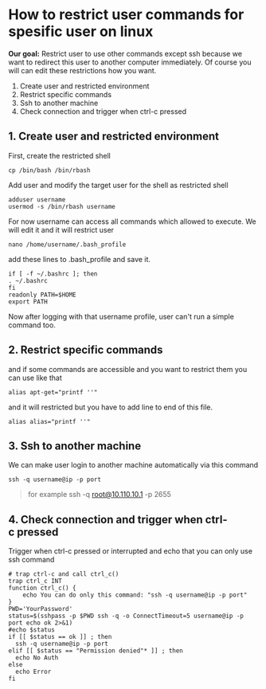 # How to restrict user commands for spesific user on linux
**Our goal:** Restrict user to use other commands except ssh because we want to redirect this user to another computer immediately. Of course you will can edit these restrictions how you want.
1. Create user and restricted environment
1. Restrict specific commands
1. Ssh to another machine
1. Check connection and trigger when ctrl-c pressed

## 1. Create user and restricted environment
First, create the restricted shell
```
cp /bin/bash /bin/rbash
```
Add user and modify the target user for the shell as restricted shell
```
adduser username
usermod -s /bin/rbash username
```
For now username can access all commands which allowed to execute. We will edit it and it will restrict user
```
nano /home/username/.bash_profile
```
add these lines to .bash_profile and save it.

```
if [ -f ~/.bashrc ]; then
. ~/.bashrc
fi
readonly PATH=$HOME
export PATH
```

Now after logging with that username profile, user can't run a simple command too. 

## 2. Restrict specific commands
and if some commands are accessible and you want to restrict them you can use like that
```
alias apt-get="printf ''"
```
and it will restricted but you have to add line to end of this file.
```
alias alias="printf ''"
```
## 3. Ssh to another machine
We can make user login to another machine automatically via this command
```
ssh -q username@ip -p port
```
> for example ssh -q root@10.110.10.1 -p 2655
>
## 4. Check connection and trigger when ctrl-c pressed
Trigger when ctrl-c pressed or interrupted and echo that you can only use ssh command
```
# trap ctrl-c and call ctrl_c()
trap ctrl_c INT
function ctrl_c() {
    echo You can do only this command: "ssh -q username@ip -p port"
}
PWD='YourPassword'
status=$(sshpass -p $PWD ssh -q -o ConnectTimeout=5 username@ip -p port echo ok 2>&1)
#echo $status
if [[ $status == ok ]] ; then
  ssh -q username@ip -p port
elif [[ $status == "Permission denied"* ]] ; then
  echo No Auth
else
  echo Error
fi
```

